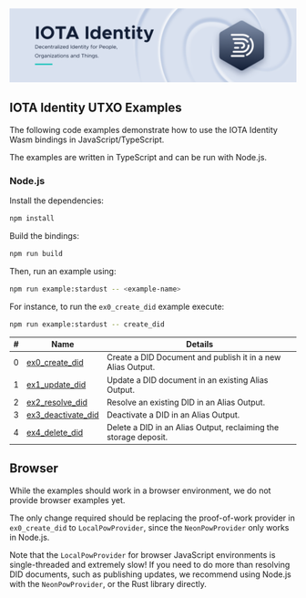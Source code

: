 ![banner](./../../../.meta/identity_banner.png)

## IOTA Identity UTXO Examples

The following code examples demonstrate how to use the IOTA Identity Wasm bindings in JavaScript/TypeScript.

The examples are written in TypeScript and can be run with Node.js.

### Node.js

Install the dependencies:

```bash
npm install
```

Build the bindings:

```bash
npm run build
```

Then, run an example using:

```bash
npm run example:stardust -- <example-name>
```

For instance, to run the `ex0_create_did` example execute:

```bash
npm run example:stardust -- create_did
```

| #   | Name                                            | Details                                                          |
|-----|-------------------------------------------------|------------------------------------------------------------------|
| 0   | [ex0_create_did](src/ex0_create_did.ts)         | Create a DID Document and publish it in a new Alias Output.      |
| 1   | [ex1_update_did](src/ex1_update_did.ts)         | Update a DID document in an existing Alias Output.               |
| 2   | [ex2_resolve_did](src/ex2_resolve_did.ts)       | Resolve an existing DID in an Alias Output.                      |
| 3   | [ex3_deactivate_did](src/ex3_deactivate_did.ts) | Deactivate a DID in an Alias Output.                             |
| 4   | [ex4_delete_did](src/ex4_delete_did.ts)         | Delete a DID in an Alias Output, reclaiming the storage deposit. |

## Browser

While the examples should work in a browser environment, we do not provide browser examples yet.

The only change required should be replacing the proof-of-work provider in `ex0_create_did` to `LocalPowProvider`, since the `NeonPowProvider` only works in Node.js. 

Note that the `LocalPowProvider` for browser JavaScript environments is single-threaded and extremely slow! If you need to do more than resolving DID documents, such as publishing updates, we recommend using Node.js with the `NeonPowProvider`, or the Rust library directly. 
